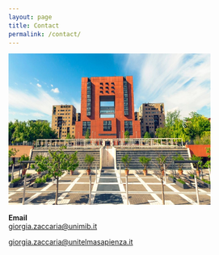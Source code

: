 ```yaml
---
layout: page
title: Contact
permalink: /contact/
---
```

<!-- ![](unitelma.png) -->

<img src="milano-bicocca.jpg" 
     width="400" 
     height="300" />
     
**Email**   
<a href="mailto:giorgia.zaccaria@unimib.it" target="_blank">giorgia.zaccaria@unimib.it </a>

<a href="mailto:giorgia.zaccaria@unitelmasapienza.it" target="_blank">giorgia.zaccaria@unitelmasapienza.it </a> 
 
 

